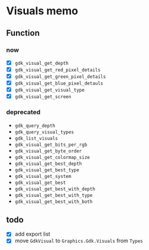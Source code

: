 Visuals memo
============

Function
--------

### now

* [x] `gdk_visual_get_depth`
* [x] `gdk_visual_get_red_pixel_details`
* [x] `gdk_visual_get_green_pixel_details`
* [x] `gdk_visual_get_blue_pixel_detauls`
* [x] `gdk_visual_get_visual_type`
* [x] `gdk_visual_get_screen`

### deprecated

* `gdk_query_depth`
* `gdk_query_visual_types`
* `gdk_list_visuals`
* `gdk_visual_get_bits_per_rgb`
* `gdk_visual_get_byte_order`
* `gdk_visual_get_colormap_size`
* `gdk_visual_get_best_depth`
* `gdk_visual_get_best_type`
* `gdk_visual_get_system`
* `gdk_visual_get_best`
* `gdk_visual_get_best_with_depth`
* `gdk_visual_get_best_with_type`
* `gdk_visual_get_best_with_both`

todo
----

* [x] add export list
* [x] move `GdkVisual` to `Graphics.Gdk.Visuals` from `Types`
